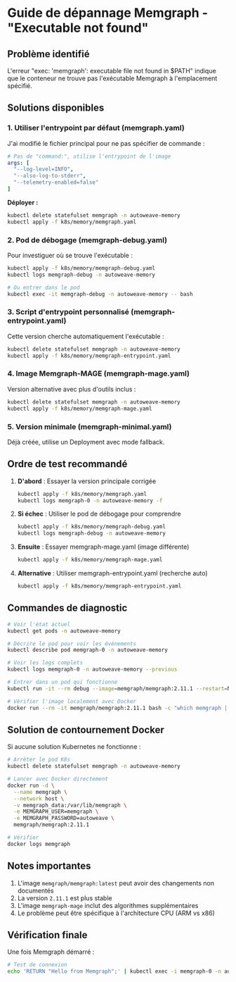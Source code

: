 # Guide de dépannage Memgraph - "Executable not found"

## Problème identifié

L'erreur "exec: 'memgraph': executable file not found in $PATH" indique que le conteneur ne trouve pas l'exécutable Memgraph à l'emplacement spécifié.

## Solutions disponibles

### 1. Utiliser l'entrypoint par défaut (memgraph.yaml)

J'ai modifié le fichier principal pour ne pas spécifier de commande :
```yaml
# Pas de "command:", utilise l'entrypoint de l'image
args: [
  "--log-level=INFO",
  "--also-log-to-stderr",
  "--telemetry-enabled=false"
]
```

**Déployer :**
```bash
kubectl delete statefulset memgraph -n autoweave-memory
kubectl apply -f k8s/memory/memgraph.yaml
```

### 2. Pod de débogage (memgraph-debug.yaml)

Pour investiguer où se trouve l'exécutable :
```bash
kubectl apply -f k8s/memory/memgraph-debug.yaml
kubectl logs memgraph-debug -n autoweave-memory

# Ou entrer dans le pod
kubectl exec -it memgraph-debug -n autoweave-memory -- bash
```

### 3. Script d'entrypoint personnalisé (memgraph-entrypoint.yaml)

Cette version cherche automatiquement l'exécutable :
```bash
kubectl delete statefulset memgraph -n autoweave-memory
kubectl apply -f k8s/memory/memgraph-entrypoint.yaml
```

### 4. Image Memgraph-MAGE (memgraph-mage.yaml)

Version alternative avec plus d'outils inclus :
```bash
kubectl delete statefulset memgraph -n autoweave-memory
kubectl apply -f k8s/memory/memgraph-mage.yaml
```

### 5. Version minimale (memgraph-minimal.yaml)

Déjà créée, utilise un Deployment avec mode fallback.

## Ordre de test recommandé

1. **D'abord** : Essayer la version principale corrigée
   ```bash
   kubectl apply -f k8s/memory/memgraph.yaml
   kubectl logs memgraph-0 -n autoweave-memory -f
   ```

2. **Si échec** : Utiliser le pod de débogage pour comprendre
   ```bash
   kubectl apply -f k8s/memory/memgraph-debug.yaml
   kubectl logs memgraph-debug -n autoweave-memory
   ```

3. **Ensuite** : Essayer memgraph-mage.yaml (image différente)
   ```bash
   kubectl apply -f k8s/memory/memgraph-mage.yaml
   ```

4. **Alternative** : Utiliser memgraph-entrypoint.yaml (recherche auto)
   ```bash
   kubectl apply -f k8s/memory/memgraph-entrypoint.yaml
   ```

## Commandes de diagnostic

```bash
# Voir l'état actuel
kubectl get pods -n autoweave-memory

# Décrire le pod pour voir les événements
kubectl describe pod memgraph-0 -n autoweave-memory

# Voir les logs complets
kubectl logs memgraph-0 -n autoweave-memory --previous

# Entrer dans un pod qui fonctionne
kubectl run -it --rm debug --image=memgraph/memgraph:2.11.1 --restart=Never -n autoweave-memory -- bash

# Vérifier l'image localement avec Docker
docker run --rm -it memgraph/memgraph:2.11.1 bash -c "which memgraph || find / -name memgraph 2>/dev/null"
```

## Solution de contournement Docker

Si aucune solution Kubernetes ne fonctionne :
```bash
# Arrêter le pod K8s
kubectl delete statefulset memgraph -n autoweave-memory

# Lancer avec Docker directement
docker run -d \
  --name memgraph \
  --network host \
  -v memgraph_data:/var/lib/memgraph \
  -e MEMGRAPH_USER=memgraph \
  -e MEMGRAPH_PASSWORD=autoweave \
  memgraph/memgraph:2.11.1

# Vérifier
docker logs memgraph
```

## Notes importantes

1. L'image `memgraph/memgraph:latest` peut avoir des changements non documentés
2. La version `2.11.1` est plus stable
3. L'image `memgraph-mage` inclut des algorithmes supplémentaires
4. Le problème peut être spécifique à l'architecture CPU (ARM vs x86)

## Vérification finale

Une fois Memgraph démarré :
```bash
# Test de connexion
echo 'RETURN "Hello from Memgraph";' | kubectl exec -i memgraph-0 -n autoweave-memory -- mgconsole
```